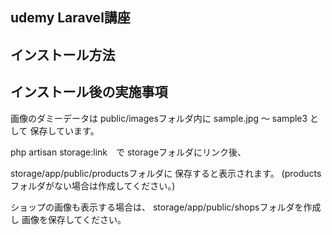 ## udemy Laravel講座

## インストール方法

## インストール後の実施事項

画像のダミーデータは
public/imagesフォルダ内に
sample.jpg 〜 sample3 として
保存しています。

php artisan storage:link　で
storageフォルダにリンク後、

storage/app/public/productsフォルダに
保存すると表示されます。
(productsフォルダがない場合は作成してください。)

ショップの画像も表示する場合は、
storage/app/public/shopsフォルダを作成し
画像を保存してください。